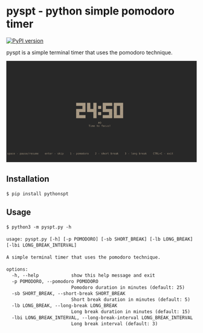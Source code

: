 # pyspt - python simple pomodoro timer
[![PyPI version](https://badge.fury.io/py/pythonspt.svg)](https://badge.fury.io/py/pythonspt)

pyspt is a simple terminal timer that uses the pomodoro technique.

![screenshot](https://github.com/irizwaririz/pyspt/raw/main/screenshot.png)

## Installation

```
$ pip install pythonspt
```

## Usage

```
$ python3 -m pyspt.py -h

usage: pyspt.py [-h] [-p POMODORO] [-sb SHORT_BREAK] [-lb LONG_BREAK] [-lbi LONG_BREAK_INTERVAL]

A simple terminal timer that uses the pomodoro technique.

options:
  -h, --help            show this help message and exit
  -p POMODORO, --pomodoro POMODORO
                        Pomodoro duration in minutes (default: 25)
  -sb SHORT_BREAK, --short-break SHORT_BREAK
                        Short break duration in minutes (default: 5)
  -lb LONG_BREAK, --long-break LONG_BREAK
                        Long break duration in minutes (default: 15)
  -lbi LONG_BREAK_INTERVAL, --long-break-interval LONG_BREAK_INTERVAL
                        Long break interval (default: 3)
```
